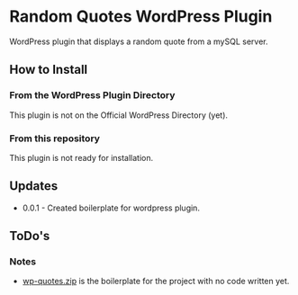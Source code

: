# Random Quotes WordPress Plugin

WordPress plugin that displays a random quote from a mySQL server.

## How to Install

### From the WordPress Plugin Directory

This plugin is not on the Official WordPress Directory (yet).

### From this repository

This plugin is not ready for installation.

## Updates

- 0.0.1 - Created boilerplate for wordpress plugin.

## ToDo's

### Notes

- [wp-quotes.zip](wp-quotes.zip) is the boilerplate for the project with no code written yet.

